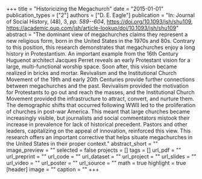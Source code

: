 +++
title = "Historicizing the Megachurch"
date = "2015-01-01"
publication_types = ["2"]
authors = ["D. E. Eagle"]
publication = "In: Journal of Social History, (48), 3, _pp. 589--604_, https://doi.org/10.1093/jsh/shu109, https://academic.oup.com/jsh/article-lookup/doi/10.1093/jsh/shu109"
abstract = "The dominant view of megachurches claims they represent a new religious form, born in the United States in the 1970s and 80s. Contrary to this position, this research demonstrates that megachurches enjoy a long history in Protestantism. An important example from the 16th Century Huguenot architect Jacques Perret reveals an early Protestant vision for a large, multi-functional worship space. Soon after, this vision became realized in bricks and mortar. Revivalism and the Institutional Church Movement of the 19th and early 20th Centuries provide further connections between megachurches and the past. Revivalism provided the motivation for Protestants to go out and reach the masses, and the Institutional Church Movement provided the infrastructure to attract, convert, and nurture them. The demographic shifts that occurred following WWII led to the proliferation of churches in post-war America. This meant that large churches became increasingly visible, but journalists and social commentators mistook their increase in prevalence for lack of historical precedent. Pastors and other leaders, capitalizing on the appeal of innovation, reinforced this view. This research offers an important corrective that helps situate megachurches in the United States in their proper context."
abstract_short = ""
image_preview = ""
selected = false
projects = []
tags = []
url_pdf = ""
url_preprint = ""
url_code = ""
url_dataset = ""
url_project = ""
url_slides = ""
url_video = ""
url_poster = ""
url_source = ""
math = true
highlight = true
[header]
image = ""
caption = ""
+++
